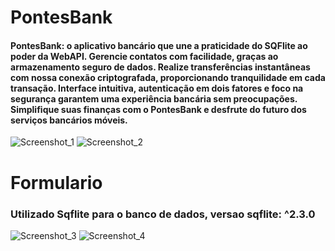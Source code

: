 # PontesBank
#### PontesBank: o aplicativo bancário que une a praticidade do SQFlite ao poder da WebAPI. Gerencie contatos com facilidade, graças ao armazenamento seguro de dados. Realize transferências instantâneas com nossa conexão criptografada, proporcionando tranquilidade em cada transação. Interface intuitiva, autenticação em dois fatores e foco na segurança garantem uma experiência bancária sem preocupações. Simplifique suas finanças com o PontesBank e desfrute do futuro dos serviços bancários móveis.
![Screenshot_1](https://github.com/pontes2014/PontesBank/assets/91500779/03672932-9fd0-425e-b24c-f67e688e22d9)
![Screenshot_2](https://github.com/pontes2014/PontesBank/assets/91500779/3305d05d-10d2-4301-8091-0d01384a3fc3)

# Formulario
### Utilizado Sqflite para o banco de dados, versao sqflite: ^2.3.0
![Screenshot_3](https://github.com/pontes2014/PontesBank/assets/91500779/20097be0-a30f-40dd-9811-95ec230fa3d8)
![Screenshot_4](https://github.com/pontes2014/PontesBank/assets/91500779/61806cd4-79e7-4056-9da0-e8b9ed859d6e)
